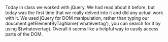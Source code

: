 Today in class we worked with jQuery. We had read about it before, but today was the first time that we really delved into it and did any actual work with it. We used jQuery for DOM manipulation, rather than typing our doucment.getElementByTagName('whatevertag'), you can search for it by using $(whatevertag). Overall it seems like a helpful way to easily access parts of the DOM. 
